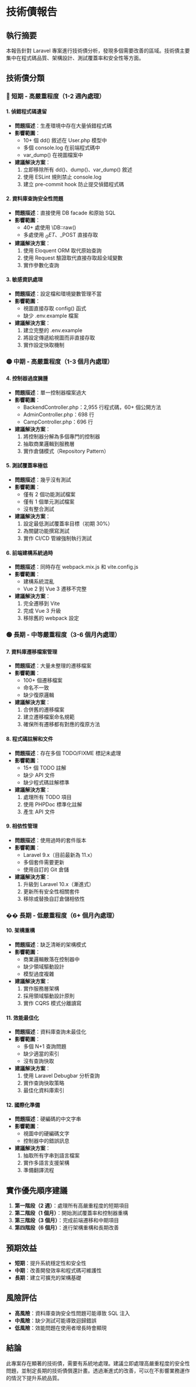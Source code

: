# 技術債報告

## 執行摘要

本報告針對 Laravel 專案進行技術債分析，發現多個需要改善的區域。技術債主要集中在程式碼品質、架構設計、測試覆蓋率和安全性等方面。

## 技術債分類

### 🔴 短期 - 高嚴重程度（1-2 週內處理）

#### 1. 偵錯程式碼遺留

- **問題描述**：生產環境中存在大量偵錯程式碼
- **影響範圍**：
    - 10+ 個 dd() 敘述在 User.php 模型中
    - 多個 console.log 在前端程式碼中
    - var_dump() 在視圖檔案中
- **建議解決方案**：
    1. 立即移除所有 dd()、dump()、var_dump() 敘述
    2. 使用 ESLint 規則禁止 console.log
    3. 建立 pre-commit hook 防止提交偵錯程式碼

#### 2. 資料庫查詢安全性問題

- **問題描述**：直接使用 DB facade 和原始 SQL
- **影響範圍**：
    - 40+ 處使用 \DB::raw()
    - 多處使用 $_GET、$\_POST 直接存取
- **建議解決方案**：
    1. 使用 Eloquent ORM 取代原始查詢
    2. 使用 Request 驗證取代直接存取超全域變數
    3. 實作參數化查詢

#### 3. 敏感資訊處理

- **問題描述**：設定檔和環境變數管理不當
- **影響範圍**：
    - 視圖直接存取 config() 函式
    - 缺少 .env.example 檔案
- **建議解決方案**：
    1. 建立完整的 .env.example
    2. 將設定傳遞給視圖而非直接存取
    3. 實作設定快取機制

### 🟡 中期 - 高嚴重程度（1-3 個月內處理）

#### 4. 控制器過度臃腫

- **問題描述**：單一控制器檔案過大
- **影響範圍**：
    - BackendController.php：2,955 行程式碼，60+ 個公開方法
    - AdminController.php：698 行
    - CampController.php：696 行
- **建議解決方案**：
    1. 將控制器分解為多個專門的控制器
    2. 抽取商業邏輯到服務層
    3. 實作倉儲模式（Repository Pattern）

#### 5. 測試覆蓋率極低

- **問題描述**：幾乎沒有測試
- **影響範圍**：
    - 僅有 2 個功能測試檔案
    - 僅有 1 個單元測試檔案
    - 沒有整合測試
- **建議解決方案**：
    1. 設定最低測試覆蓋率目標（初期 30%）
    2. 為關鍵功能撰寫測試
    3. 實作 CI/CD 管線強制執行測試

#### 6. 前端建構系統過時

- **問題描述**：同時存在 webpack.mix.js 和 vite.config.js
- **影響範圍**：
    - 建構系統混亂
    - Vue 2 到 Vue 3 遷移不完整
- **建議解決方案**：
    1. 完全遷移到 Vite
    2. 完成 Vue 3 升級
    3. 移除舊的 webpack 設定

### 🟢 長期 - 中等嚴重程度（3-6 個月內處理）

#### 7. 資料庫遷移檔案管理

- **問題描述**：大量未整理的遷移檔案
- **影響範圍**：
    - 100+ 個遷移檔案
    - 命名不一致
    - 缺少復原邏輯
- **建議解決方案**：
    1. 合併舊的遷移檔案
    2. 建立遷移檔案命名規範
    3. 確保所有遷移都有對應的復原方法

#### 8. 程式碼註解和文件

- **問題描述**：存在多個 TODO/FIXME 標記未處理
- **影響範圍**：
    - 15+ 個 TODO 註解
    - 缺少 API 文件
    - 缺少程式碼註解標準
- **建議解決方案**：
    1. 處理所有 TODO 項目
    2. 使用 PHPDoc 標準化註解
    3. 產生 API 文件

#### 9. 相依性管理

- **問題描述**：使用過時的套件版本
- **影響範圍**：
    - Laravel 9.x（目前最新為 11.x）
    - 多個套件需要更新
    - 使用自訂的 Git 倉儲
- **建議解決方案**：
    1. 升級到 Laravel 10.x（漸進式）
    2. 更新所有安全性相關套件
    3. 移除或替換自訂倉儲相依性

### �� 長期 - 低嚴重程度（6+ 個月內處理）

#### 10. 架構重構

- **問題描述**：缺乏清晰的架構模式
- **影響範圍**：
    - 商業邏輯散落在控制器中
    - 缺少領域驅動設計
    - 模型過度複雜
- **建議解決方案**：
    1. 實作服務層架構
    2. 採用領域驅動設計原則
    3. 實作 CQRS 模式分離讀寫

#### 11. 效能最佳化

- **問題描述**：資料庫查詢未最佳化
- **影響範圍**：
    - 多個 N+1 查詢問題
    - 缺少適當的索引
    - 沒有查詢快取
- **建議解決方案**：
    1. 使用 Laravel Debugbar 分析查詢
    2. 實作查詢快取策略
    3. 最佳化資料庫索引

#### 12. 國際化準備

- **問題描述**：硬編碼的中文字串
- **影響範圍**：
    - 視圖中的硬編碼文字
    - 控制器中的錯誤訊息
- **建議解決方案**：
    1. 抽取所有字串到語言檔案
    2. 實作多語言支援架構
    3. 準備翻譯流程

## 實作優先順序建議

1. **第一階段（2 週）**：處理所有高嚴重程度的短期項目
2. **第二階段（1 個月）**：開始測試覆蓋率和控制器重構
3. **第三階段（3 個月）**：完成前端遷移和中期項目
4. **第四階段（6 個月）**：進行架構重構和長期改善

## 預期效益

- **短期**：提升系統穩定性和安全性
- **中期**：改善開發效率和程式碼可維護性
- **長期**：建立可擴充的架構基礎

## 風險評估

- **高風險**：資料庫查詢安全性問題可能導致 SQL 注入
- **中風險**：缺少測試可能導致迴歸錯誤
- **低風險**：效能問題在使用者增長時會顯現

## 結論

此專案存在顯著的技術債，需要有系統地處理。建議立即處理高嚴重程度的安全性問題，並制定長期的技術債償還計畫。透過漸進式的改善，可以在不影響業務運作的情況下提升系統品質。
